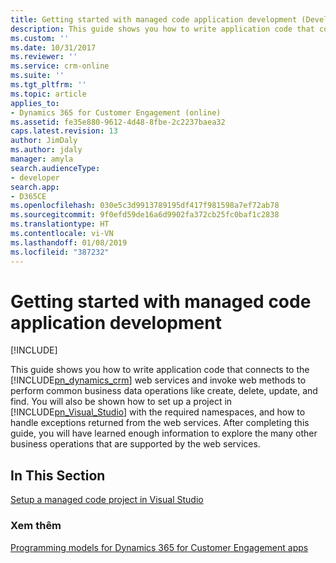 ```yaml
---
title: Getting started with managed code application development (Developer Guide for Dynamics 365 for Customer Engagement)| MicrosoftDocs
description: This guide shows you how to write application code that connects to the Dynamics 365 for Customer Engagement web services and invoke web methods to perform common business data operations like create, delete, update, and find
ms.custom: ''
ms.date: 10/31/2017
ms.reviewer: ''
ms.service: crm-online
ms.suite: ''
ms.tgt_pltfrm: ''
ms.topic: article
applies_to:
- Dynamics 365 for Customer Engagement (online)
ms.assetid: fe35e880-9612-4d48-8fbe-2c2237baea32
caps.latest.revision: 13
author: JimDaly
ms.author: jdaly
manager: amyla
search.audienceType:
- developer
search.app:
- D365CE
ms.openlocfilehash: 030e5c3d9913789195df417f981598a7ef72ab78
ms.sourcegitcommit: 9f0efd59de16a6d9902fa372cb25fc0baf1c2838
ms.translationtype: HT
ms.contentlocale: vi-VN
ms.lasthandoff: 01/08/2019
ms.locfileid: "387232"
---
```

# <a name="getting-started-with-managed-code-application-development"></a>Getting started with managed code application development

[!INCLUDE[](../../includes/cc_applies_to_update_9_0_0.md)]

This guide shows you how to write application code that connects to the [!INCLUDE[pn_dynamics_crm](../../includes/pn-dynamics-crm.md)] web services and invoke web methods to perform common business data operations like create, delete, update, and find. You will also be shown how to set up a project in [!INCLUDE[pn_Visual_Studio](../../includes/pn-visual-studio.md)] with the required namespaces, and how to handle exceptions returned from the web services. After completing this guide, you will have learned enough information to explore the many other business operations that are supported by the web services.  
  
## <a name="in-this-section"></a>In This Section  
 [Setup a managed code project in Visual Studio](start-managed-code-project-visual-studio.md)  
  
### <a name="see-also"></a>Xem thêm  
 [Programming models for Dynamics 365 for Customer Engagement apps](../programming-models.md)
